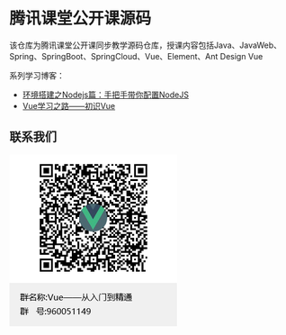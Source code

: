 # 腾讯课堂公开课源码
该仓库为腾讯课堂公开课同步教学源码仓库，授课内容包括Java、JavaWeb、Spring、SpringBoot、SpringCloud、Vue、Element、Ant Design Vue



系列学习博客：

* [环境搭建之Nodejs篇：手把手带你配置NodeJS](https://blog.csdn.net/weixin_41788705/article/details/102993152)
* [Vue学习之路——初识Vue](https://blog.csdn.net/weixin_41788705/article/details/102995656)



## 联系我们

![image-20191110214002635](assets/image-20191110214002635.png)

